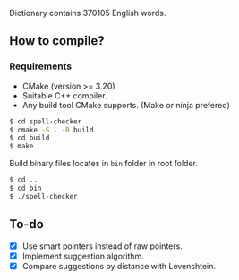 
Dictionary contains 370105 English words.

## How to compile?

### Requirements

- CMake (version >= 3.20)
- Suitable C++ compiler.
- Any build tool CMake supports. (Make or ninja prefered)

```sh
$ cd spell-checker
$ cmake -S . -B build
$ cd build
$ make
```

Build binary files locates in `bin` folder in root folder.

```sh
$ cd ..
$ cd bin
$ ./spell-checker
```

## To-do

- [x] Use smart pointers instead of raw pointers.
- [x] Implement suggestion algorithm.
- [x] Compare suggestions by distance with Levenshtein.